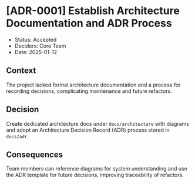 # [ADR-0001] Establish Architecture Documentation and ADR Process

- Status: Accepted
- Deciders: Core Team
- Date: 2025-01-12

## Context

The project lacked formal architecture documentation and a process for recording decisions,
complicating maintenance and future refactors.

## Decision

Create dedicated architecture docs under `docs/architecture` with diagrams and adopt an
Architecture Decision Record (ADR) process stored in `docs/adr`.

## Consequences

Team members can reference diagrams for system understanding and use the ADR template for
future decisions, improving traceability of refactors.
